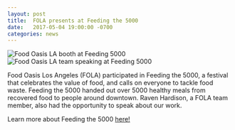 ```yaml
---
layout: post
title:  FOLA presents at Feeding the 5000
date:   2017-05-04 19:00:00 -0700
categories: news
---
```


![Food Oasis LA booth at Feeding 5000](/assets/images/posts/2017-05-04-feeding-1.jpg)
![Food Oasis LA team speaking at Feeding 5000](/assets/images/posts/2017-05-04-feeding-2.jpg)

Food Oasis Los Angeles (FOLA) participated in Feeding the 5000, a festival that celebrates the value of food, and calls on everyone to tackle food waste. Feeding the 5000 handed out over 5000 healthy meals from recovered food to people around downtown. Raven Hardison, a FOLA team member, also had the opportunity to speak about our work.


Learn more about Feeding the 5000 [here!](http://www.feedingthe5000usa.org)
